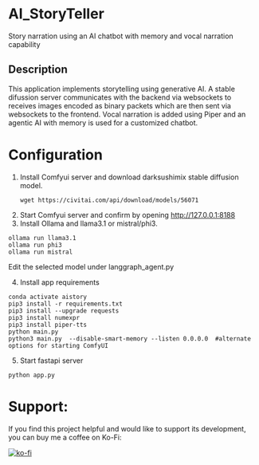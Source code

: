 # AI_StoryTeller

Story narration using an AI chatbot with memory and vocal narration capability

## Description

This application implements storytelling using generative AI.
A stable difussion server communicates with the backend via websockets to receives images
encoded as binary packets which are then sent via websockets to the frontend. Vocal narration is added using Piper and 
an agentic AI with memory is used for a customized chatbot.


# Configuration

1. Install Comfyui server and download darksushimix stable diffusion model.
   ```
   wget https://civitai.com/api/download/models/56071
   ```
2. Start Comfyui server and confirm by opening http://127.0.0.1:8188
3. Install Ollama and llama3.1 or mistral/phi3.

  ```
  ollama run llama3.1
  ollama run phi3
  ollama run mistral
  ```
Edit the selected model under langgraph_agent.py

4. Install app requirements

  ```
  conda activate aistory
  pip3 install -r requirements.txt
  pip3 install --upgrade requests
  pip3 install numexpr
  pip3 install piper-tts
  python main.py 
  python3 main.py  --disable-smart-memory --listen 0.0.0.0  #alternate options for starting ComfyUI
  ```

5. Start fastapi server

```
python app.py
```




# Support:
If you find this project helpful and would like to support its development, you can buy me a coffee on Ko-Fi:

[![ko-fi](https://ko-fi.com/img/githubbutton_sm.svg)](https://ko-fi.com/Q5Q210TA62)
